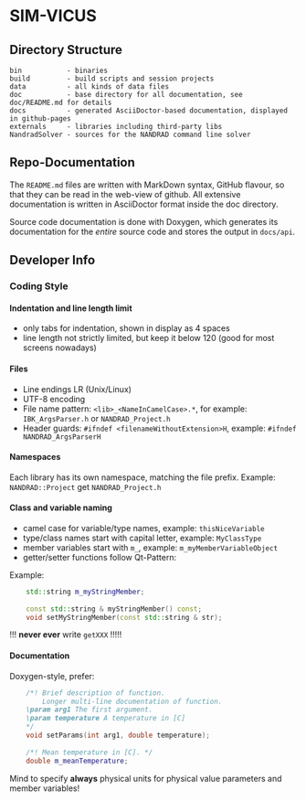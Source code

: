 # SIM-VICUS


## Directory Structure

```
bin           - binaries
build         - build scripts and session projects
data          - all kinds of data files
doc           - base directory for all documentation, see doc/README.md for details
docs          - generated AsciiDoctor-based documentation, displayed in github-pages
externals     - libraries including third-party libs
NandradSolver - sources for the NANDRAD command line solver
```


## Repo-Documentation

The `README.md` files are written with MarkDown syntax, GitHub flavour, so that they can be read in the web-view of github.
All extensive documentation is written in AsciiDoctor format inside the doc directory.

Source code documentation is done with Doxygen, which generates its documentation for the _entire_ source code and stores
the output in `docs/api`.


## Developer Info

### Coding Style

#### Indentation and line length limit

- only tabs for indentation, shown in display as 4 spaces
- line length not strictly limited, but keep it below 120 (good for most screens nowadays)

#### Files

- Line endings LR (Unix/Linux)
- UTF-8 encoding
- File name pattern:   `<lib>_<NameInCamelCase>.*`, for example: `IBK_ArgsParser.h` or `NANDRAD_Project.h`
- Header guards: `#ifndef <filenameWithoutExtension>H`, example: `#ifndef NANDRAD_ArgsParserH`

#### Namespaces

Each library has its own namespace, matching the file prefix. Example: `NANDRAD::Project` get `NANDRAD_Project.h`

#### Class and variable naming

- camel case for variable/type names, example: `thisNiceVariable`
- type/class names start with capital letter, example: `MyClassType` 
- member variables start with `m_`, example: `m_myMemberVariableObject`
- getter/setter functions follow Qt-Pattern:

Example:
```c++
	std::string m_myStringMember;
	
	const std::string & myStringMember() const;
	void setMyStringMember(const std::string & str);
```
!!! **never ever** write `getXXX` !!!!!

#### Documentation

Doxygen-style, prefer:

```c++
    /*! Brief description of function.
        Longer multi-line documentation of function.
	\param arg1 The first argument.
	\param temperature A temperature in [C]
    */
    void setParams(int arg1, double temperature);
    
    /*! Mean temperature in [C]. */
    double m_meanTemperature;
```

Mind to specify **always** physical units for physical value parameters and member variables!

